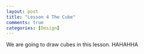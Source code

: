 ```yaml
---
layout: post
title: "Lesson 4 The Cube"
comments: true
categories: [Design]
---
```


We are going to draw cubes in this lesson. HAHAHHA